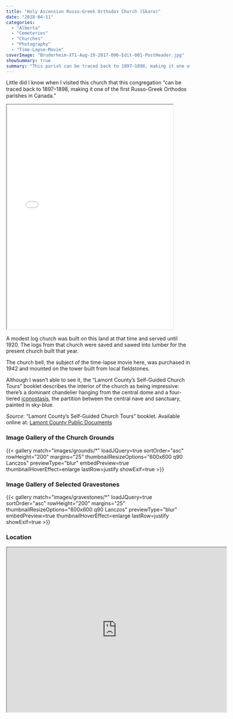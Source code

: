 ```yaml
---
title: "Holy Ascension Russo-Greek Orthodox Church (Skaro)"
date: "2018-04-11"
categories: 
  - "Alberta"
  - "Cemeteries"
  - "Churches"
  - "Photography"
  - "Time-Lapse-Movie"
coverImage: "Bruderheim-XT1-Aug-19-2017-096-Edit-001-PostHeader.jpg"
showSummary: true
summary: "This parish can be traced back to 1897–1898, making it one of the ﬁrst Russo-Greek Orthodox parishes in Canada."
---
```


Little did I know when I visited this church that this congregation “can be traced back to 1897–1898, making it one of the ﬁrst Russo-Greek Orthodox parishes in Canada.”

<iframe src="//www.youtube.com/embed/x82__8AA3IU" width="90%" height="614" allowfullscreen="allowfullscreen"></iframe>

A modest log church was built on this land at that time and served until 1920. The logs from that church were saved and sawed into lumber for the present church built that year.

The church bell, the subject of the time-lapse movie here, was purchased in 1942 and mounted on the tower built from local fieldstones.

Although I wasn’t able to see it, the “Lamont County’s Self-Guided Church Tours” booklet describes the interior of the church as being impressive: there’s a dominant chandelier hanging from the central dome and a four-tiered [iconostasis](https://en.wikipedia.org/wiki/Iconostasis), the partition between the central nave and sanctuary, painted in sky-blue.

_Source_: “Lamont County’s Self-Guided Church Tours” booklet. Available online at: [Lamont County Public Documents](https://lamontcounty.civicweb.net/filepro/documents/?preview=18486)

### Image Gallery of the Church Grounds
{{< gallery match="images/grounds/*" loadJQuery=true sortOrder="asc" rowHeight="200" margins="25" thumbnailResizeOptions="600x600 q90 Lanczos" previewType="blur" embedPreview=true thumbnailHoverEffect=enlarge lastRow=justify showExif=true >}}

### Image Gallery of Selected Gravestones
{{< gallery match="images/gravestones/*" loadJQuery=true sortOrder="asc" rowHeight="200" margins="25" thumbnailResizeOptions="600x600 q90 Lanczos" previewType="blur" embedPreview=true thumbnailHoverEffect=enlarge lastRow=justify showExif=true >}}
### Location

<iframe src="https://www.google.com/maps/embed?pb=!1m18!1m12!1m3!1d3829.5377668146725!2d-112.82984938360985!3d53.89642874106518!2m3!1f0!2f0!3f0!3m2!1i1024!2i768!4f13.1!3m3!1m2!1s0x0%3A0x0!2zNTPCsDUzJzQ3LjEiTiAxMTLCsDQ5JzM5LjYiVw!5e1!3m2!1sen!2sca!4v1523154667929" width="600" height="450" allowfullscreen="allowfullscreen"></iframe>
